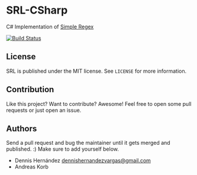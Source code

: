 SRL-CSharp
==============

C# Implementation of [Simple Regex](https://simple-regex.com)

[![Build Status](https://travis-ci.org/SimpleRegex/SRL-CSharp.svg?branch=master)](https://travis-ci.org/SimpleRegex/SRL-CSharp)

License
-----------------

SRL is published under the MIT license. See `LICENSE` for more information.

Contribution
-----------------

Like this project? Want to contribute? Awesome! Feel free to open some pull requests or just open an issue.

Authors
-----------------

Send a pull request and bug the maintainer until it gets merged and published. :) Make sure to add yourself below.

- Dennis Hernández <dennishernandezvargas@gmail.com>
- Andreas Korb